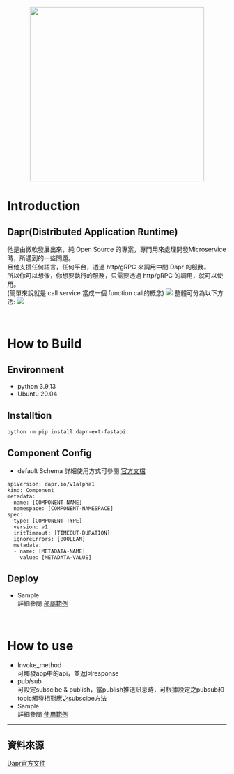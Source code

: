 <p align='center'>
    <img style='width:400px' src="https://upload.wikimedia.org/wikipedia/commons/thumb/c/c0/Dapr_logo.svg/1200px-Dapr_logo.svg.png"/>
</p>

# Introduction
## Dapr(Distributed Application Runtime)   
他是由微軟發展出來，純 Open Source 的專案，專門用來處理開發Microservice 時，所遇到的一些問題。   
且他支援任何語言，任何平台，透過 http/gRPC 來調用中間 Dapr 的服務。   
所以你可以想像，你想要執行的服務，只需要透過 http/gRPC 的調用，就可以使用。   
(簡單來說就是 call service 當成一個 function call的概念)
<img src="https://docs.dapr.io/images/service-invocation-overview.png"/>
整體可分為以下方法:
<img src="https://docs.dapr.io/images/building_blocks.png"/>

<br/>  


# How to Build
## Environment
- python 3.9.13
- Ubuntu 20.04

## Installtion
```
python -m pip install dapr-ext-fastapi
```
## Component Config
- default Schema
詳細使用方式可參閱 [官方文檔](https://docs.dapr.io/operations/components/component-schema/)
```
apiVersion: dapr.io/v1alpha1
kind: Component
metadata:
  name: [COMPONENT-NAME]
  namespace: [COMPONENT-NAMESPACE]
spec:
  type: [COMPONENT-TYPE]
  version: v1
  initTimeout: [TIMEOUT-DURATION]
  ignoreErrors: [BOOLEAN]
  metadata:
  - name: [METADATA-NAME]
    value: [METADATA-VALUE]
```
## Deploy
- Sample  
詳細參閱 [部屬範例](./docker/)

<br/>

# How to use
- Invoke_method  
可觸發app中的api，並返回response
- pub/sub  
可設定subscibe & publish，當publish推送訊息時，可根據設定之pubsub和topic觸發相對應之subscibe方法
- Sample  
詳細參閱 [使用範例](./sample/)

---
## 資料來源
[Dapr官方文件](https://docs.dapr.io/)